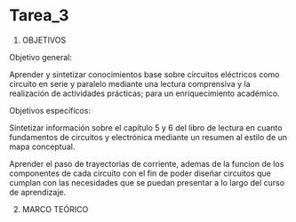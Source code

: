 # Tarea_3

1. OBJETIVOS

Objetivo general:

Aprender y sintetizar conocimientos base sobre circuitos eléctricos como circuito en serie y paralelo mediante una lectura comprensiva y la realización de actividades prácticas; para un enriquecimiento académico.

Objetivos específicos:

Sintetizar información sobre el capítulo 5 y 6 del libro de lectura en cuanto fundamentos de circuitos y electrónica mediante un resumen al estilo de un mapa conceptual.

Aprender el paso de trayectorias de corriente, ademas de la funcion de los componentes de cada circuito con el fin de poder diseñar circuitos que cumplan con las necesidades que se puedan presentar a lo largo del curso de aprendizaje.

2. MARCO TEÓRICO


